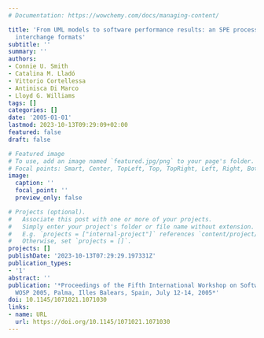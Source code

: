 ```yaml
---
# Documentation: https://wowchemy.com/docs/managing-content/

title: 'From UML models to software performance results: an SPE process based on XML
  interchange formats'
subtitle: ''
summary: ''
authors:
- Connie U. Smith
- Catalina M. Lladó
- Vittorio Cortellessa
- Antinisca Di Marco
- Lloyd G. Williams
tags: []
categories: []
date: '2005-01-01'
lastmod: 2023-10-13T09:29:09+02:00
featured: false
draft: false

# Featured image
# To use, add an image named `featured.jpg/png` to your page's folder.
# Focal points: Smart, Center, TopLeft, Top, TopRight, Left, Right, BottomLeft, Bottom, BottomRight.
image:
  caption: ''
  focal_point: ''
  preview_only: false

# Projects (optional).
#   Associate this post with one or more of your projects.
#   Simply enter your project's folder or file name without extension.
#   E.g. `projects = ["internal-project"]` references `content/project/deep-learning/index.md`.
#   Otherwise, set `projects = []`.
projects: []
publishDate: '2023-10-13T07:29:29.197331Z'
publication_types:
- '1'
abstract: ''
publication: '*Proceedings of the Fifth International Workshop on Software and Performance,
  WOSP 2005, Palma, Illes Balears, Spain, July 12-14, 2005*'
doi: 10.1145/1071021.1071030
links:
- name: URL
  url: https://doi.org/10.1145/1071021.1071030
---
```

